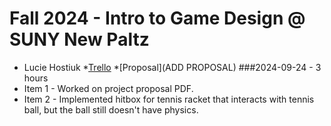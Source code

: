 # Fall 2024 - Intro to Game Design @ SUNY New Paltz
* Lucie Hostiuk
*[Trello](https://trello.com/invite/b/66f32af34e485d35722e3d4e/ATTI9de86b8e3a90cdd983585e7778dc48443118027B/bullet-time-tennis)
*[Proposal](ADD PROPOSAL)
###2024-09-24 - 3 hours
* Item 1 - Worked on project proposal PDF.
* Item 2 - Implemented hitbox for tennis racket that interacts with tennis ball, but the ball still doesn't have physics.
